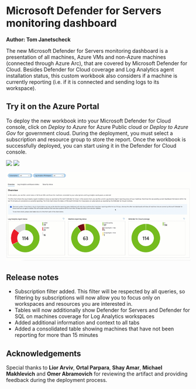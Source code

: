 # Microsoft Defender for Servers monitoring dashboard

**Author: Tom Janetscheck**

The new Microsoft Defender for Servers monitoring dashboard is a presentation of all machines, Azure VMs and non-Azure machines (connected through Azure Arc), that are covered by Microsoft Defender for Cloud. Besides Defender for Cloud coverage and Log Analytics agent installation status, this custom workbook also considers if a machine is currently reporting (i.e. if it is connected and sending logs to its workspace).

## Try it on the Azure Portal

To deploy the new workbook into your Microsoft Defender for Cloud console, click on *Deploy to Azure* for Azure Public cloud or *Deploy to Azure Gov* for government cloud.
During the deployment, you must select a subscription and resource group to store the report. Once the workbook is successfully deployed, you can start using it in the Defender for Cloud console.

<a href="https://aka.ms/AAe4g56" target="_blank"><img src="https://aka.ms/deploytoazurebutton"/></a>
<a href="https://aka.ms/AAe4g57" target="_blank"><img src="https://aka.ms/deploytoazuregovbutton"/></a>

![Dashboard demo](defmon.gif)

## Release notes
* Subscription filter added. This filter will be respected by all queries, so filtering by subscriptions will now allow you to focus only on workspaces and resources you are interested in.
* Tables will now additionally show Defender for Servers and Defender for SQL on machines coverage for Log Analytics workspaces
* Added additional information and context to all tabs
* Added a consolidated table showing machines that have not been reporting for more than 15 minutes

## Acknowledgements
Special thanks to **Lior Arviv**, **Ortal Parpara**, **Shay Amar**, **Michael Makhlevich** and **Omer Abramovich** for reviewing the artifact and providing feedback during the deployment process.
